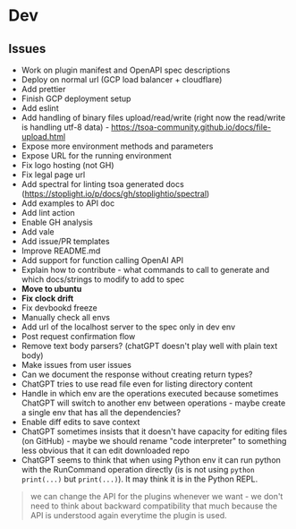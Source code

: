 # Dev
## Issues
- Work on plugin manifest and OpenAPI spec descriptions
- Deploy on normal url (GCP load balancer + cloudflare)
- Add prettier
- Finish GCP deployment setup
- Add eslint
- Add handling of binary files upload/read/write (right now the read/write is handling utf-8 data) - https://tsoa-community.github.io/docs/file-upload.html
- Expose more environment methods and parameters
- Expose URL for the running environment
- Fix logo hosting (not GH)
- Fix legal page url
- Add spectral for linting tsoa generated docs (https://stoplight.io/p/docs/gh/stoplightio/spectral)
- Add examples to API doc
- Add lint action
- Enable GH analysis
- Add vale
- Add issue/PR templates
- Improve README.md
- Add support for function calling OpenAI API
- Explain how to contribute - what commands to call to generate and which docs/strings to modify to add to spec
- **Move to ubuntu**
- **Fix clock drift**
- Fix devbookd freeze
- Manually check all envs
- Add url of the localhost server to the spec only in dev env
- Post request confirmation flow
- Remove text body parsers? (chatGPT doesn't play well with plain text body)
- Make issues from user issues
- Can we document the response without creating return types?
- ChatGPT tries to use read file even for listing directory content
- Handle in which env are the operations executed because sometimes ChatGPT will switch to another env between operations - maybe create a single env that has all the dependencies?
- Enable diff edits to save context
- ChatGPT sometimes insists that it doesn't have capacity for editing files (on GitHub) - maybe we should rename "code interpreter" to something less obvious that it can edit downloaded repo
- ChatGPT seems to think that when using Python env it can run python with the RunCommand operation directly (is is not using `python print(...)` but `print(...)`). It may think it is in the Python REPL.

> we can change the API for the plugins whenever we want - we don't need to think about backward compatibility that much because the API is understood again everytime the plugin is used.
